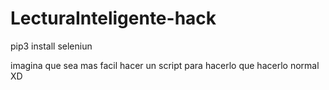 # LecturaInteligente-hack

pip3 install seleniun

imagina que sea mas facil hacer un script para hacerlo que hacerlo normal XD
